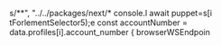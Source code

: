 
s/**",
        "../../packages/next/*
console.l await puppet=s[i tForlementSelector5);e
        const accountNumber = data.profiles[i].account_number
                    { browserWSEndpoin

